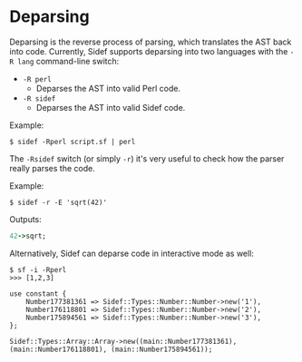 # Deparsing

Deparsing is the reverse process of parsing, which translates the AST back into code. Currently, Sidef supports deparsing into two languages with the `-R lang` command-line switch:

* `-R perl`
    - Deparses the AST into valid Perl code.
* `-R sidef`
    - Deparses the AST into valid Sidef code.

Example:

```shell
$ sidef -Rperl script.sf | perl
```

The `-Rsidef` switch (or simply `-r`) it's very useful to check how the parser really parses the code.

Example:
```shell
$ sidef -r -E 'sqrt(42)'
```

Outputs:
```ruby
42->sqrt;
```

Alternatively, Sidef can deparse code in interactive mode as well:

```shell
$ sf -i -Rperl
>>> [1,2,3]

use constant {
    Number177381361 => Sidef::Types::Number::Number->new('1'),
    Number176118801 => Sidef::Types::Number::Number->new('2'),
    Number175894561 => Sidef::Types::Number::Number->new('3'),
};

Sidef::Types::Array::Array->new((main::Number177381361), (main::Number176118801), (main::Number175894561));
```
